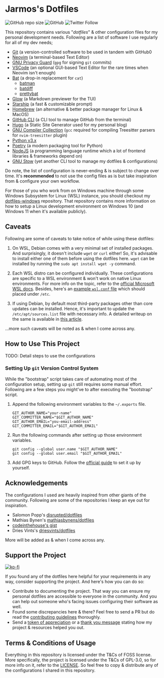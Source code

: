# Jarmos's Dotfiles

![GitHub repo size](https://img.shields.io/github/repo-size/Jarmos-san/dotfiles?label=Repo%20Size&logo=GitHub&style=flat-square) ![GitHub](https://img.shields.io/github/license/Jarmos-san/dotfiles?label=License&logo=GitHub&style=flat-square) ![Twitter Follow](https://img.shields.io/twitter/follow/Jarmosan?style=social)

This repository contains various "_dotfiles_" & other configuration files for my personal development needs. Following are a list of software I use regularly for all of my dev needs;

- [Git](https://git-scm.com) (a version-controlled software to be used in tandem with GitHub0
- [Neovim](https://neovim.io) (a terminal-based Text Editor)
- [GNU Privacy Guard](https://gnupg.org) (`gpg` for signing `git` commits)
- [VSCode](https://code.visualstudio.com) (an optional GUI-based Text Editor for the rare times when Neovim isn't enough)
- [Bat](https://github.com/sharkdp/bat) (a drop-in replacement for `cat`)
  - [batman](https://github.com/eth-p/bat-extras/blob/master/doc/batman.md)
  - [batdiff](https://github.com/eth-p/bat-extras/blob/master/doc/batdiff.md)
  - [prettybat](https://github.com/eth-p/bat-extras/blob/master/doc/prettybat.md)
- [Glow](https://github.com/charmbracelet/glow) (a Markdown previewer for the TUI)
- [Starship](https://starship.rs) (a fast & customizable prompt)
- [Homebrew](https://brew.sh/) (an alternative & better package manager for Linux & MacOS)
- [GitHub CLI](https://cli.github.com) (a CLI tool to manage GitHub from the terminal)
- [Hugo](https://gohugo.io) (a Static Site Generator used for my personal blog)
- [GNU Compiler Collection](https://gcc.gnu.org) (`gcc` required for compiling Treesitter parsers for `nvim-treesitter` plugin)
- [Python v3.x](https://www.python.org)
- [Poetry](https://python-poetry.org) (a modern packaging tool for Python)
- [NodeJS](https://nodejs.org) (a programming language runtime which a lot of frontend libraries & frameworks depend on)
- [GNU Stow](https://www.gnu.org/software/stow) (yet another CLI tool to manage my dotfiles & configurations)

Do note, the list of configuration is never-ending & is subject to change over time. It's **recommended** to not use the config files as is but take inspiration from & configure your own workflow.

For those of you who work from on Windows machine through some Windows Subsystem for Linux (WSL) instance, you should checkout my [dotfiles-windows](https://github.com/Jarmos-san/dotfiles-windows) repository. That repository contains more information on how to setup a Linux development environment on Windows 10 (and Windows 11 when it's available publicly).

## Caveats

Following are some of caveats to take notice of while using these dotfiles:

1. On WSL, Debian comes with a very minimal set of installed packages. And surprisingly, it doesn't include `wget` or `curl` either! So, it's advisable to install either one of them before using the dotfiles here. `wget` can be installed by running the `sudo apt install wget -y` command.

2. Each WSL distro can be configured individually. These configurations are specific to a WSL environment & won't work on native Linux environments. For more info on the topic, refer to the [official Microsoft WSL docs](https://docs.microsoft.com/en-us/windows/wsl/wsl-config#configure-settings-with-wslconfig-and-wslconf). Besides, here's an [example `wsl.conf` file](https://raw.githubusercontent.com/Jarmos-san/dotfiles-windows/master/configs/wsl/wsl.conf) which should placed under `/etc`.

3. If using Debian, by default most third-party packages other than core updates can be installed. Hence, it's important to update the `/etc/apt/sources.list` file with necessary info. A detailed writeup on the same is available in [this article](https://www.tecmint.com/fix-unable-to-locate-package-error-in-debian-9/).

...more such caveats will be noted as & when I come across any.

## How to Use This Project

TODO: Detail steps to use the configurations

### Setting Up `git` Version Control System

While the "bootstrap" script takes care of automating most of the configuration
setup, setting up `git` still requires some manual effort. Following are a few
steps you might've to after executing the "bootstrap" script.

1. Append the following environment variables to the `~/.exports` file.
	
	```console
	GIT_AUTHOR_NAME="your-name"
	GIT_COMMITTER_NAME="$GIT_AUTHOR_NAME"
	GIT_AUTHOR_EMAIL="you-email-address"
	GIT_COMMITTER_EMAIL="$GIT_AUTHOR_EMAIL"
	```
2. Run the following commands after setting up those environment variables.

	```console
	git config --global user.name "$GIT_AUTHOR_NAME"
	git config --global user.email "$GIT_AUTHOR_EMAIL"
	```

3. Add GPG keys to GitHub. Follow the [official guide](https://docs.github.com/en/authentication/managing-commit-signature-verification/adding-a-new-gpg-key-to-your-github-account) to set it up by yourself.

## Acknowledgements

The configurations I used are heavily inspired from other giants of the community. Following are some of the repositories I keep an eye out for inspiration.

- Salomon Popp's [disrupted/dotfiles](https://github.com/disrupted/dotfiles)
- Mathias Bynen's [mathiasbynens/dotfiles](https://github.com/mathiasbynens/dotfiles)
- [codeinthehouse's gist](https://gist.githubusercontent.com/codeinthehole/26b37efa67041e1307db/raw/67c06401c3cdb7f7f96aa9054e95cbe0e473b7f0/osx_bootstrap.sh)
- Dries Vints's [driesvints/dotfiles](https://github.com/driesvints/dotfiles)

More will be added as & when I come across any.

## Support the Project

[![ko-fi](https://ko-fi.com/img/githubbutton_sm.svg)](https://ko-fi.com/jarmos)

If you found any of the dotfiles here helpful for your requirements in any way, consider supporting the project. And here's how you can do so:

- Contribute to documenting the project. That way you can ensure my personal dotfiles are accessible to everyone in the community. And you can help out someone who's facing issues configuring their software as well.
- Found some discrepancies here & there? Feel free to send a PR but do read the [contributing guidelines](./.github/CONTRIBUTING.md) thoroughly.
- Send a [token of appreciation](https://ko-fi.com/jarmos) or a [thank you message](https://saythanks.io/to/somraj.1994) stating how my project & resources helped you out.

## Terms & Conditions of Usage

Everything in this repository is licensed under the T&Cs of FOSS license. More specifically, the project is licensed under the T&Cs of GPL-3.0, so for more info on it, refer to the [LICENSE](./LICENSE). So feel free to copy & distribute any of the configurations I shared in this repository.
